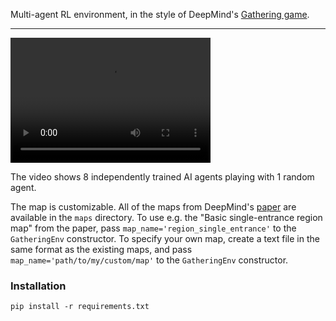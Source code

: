 Multi-agent RL environment, in the style of DeepMind's [Gathering game](https://deepmind.com/blog/understanding-agent-cooperation/).

--- 

<video src="videos/MA_CNN_8L1R_CR=0.1-2018-11-20_11.57.36.mp4" width="320" height="200" controls preload></video>

The video shows 8 independently trained AI agents playing with 1 random agent.


The map is customizable. All of the maps from DeepMind's [paper](https://arxiv.org/pdf/1707.06600.pdf) are available in the `maps` directory. To use e.g. the "Basic single-entrance region map" from the paper, pass `map_name='region_single_entrance'` to the `GatheringEnv` constructor. To specify your own map, create a text file in the same format as the existing maps, and pass `map_name='path/to/my/custom/map'` to the `GatheringEnv` constructor.

### Installation

`pip install -r requirements.txt`
